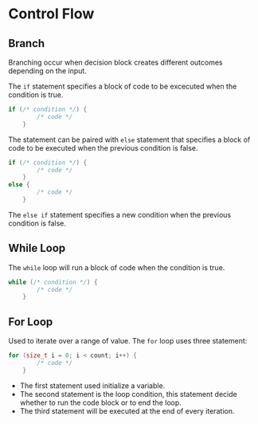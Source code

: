 # Control Flow

## Branch

Branching occur when decision block creates different outcomes depending on the input.

The `if` statement specifies a block of code to be excecuted when the condition is true.

```c++
if (/* condition */) {
        /* code */
    }
```

The statement can be paired with `else` statement that specifies a block of code to be executed when the previous condition is false.

```c++
if (/* condition */) {
        /* code */
    }
else {
        /* code */
    }
```

The `else if` statement specifies a new condition when the previous condition is false.

## While Loop

The `while` loop will run a block of code when the condition is true.

```c++
while (/* condition */) {
        /* code */
    }
```

## For Loop

Used to iterate over a range of value. The `for` loop uses three statement:

```c++
for (size_t i = 0; i < count; i++) {
        /* code */
    }
```

- The first statement used initialize a variable.
- The second statement is the loop condition, this statement decide whether to run the code block or to end the loop.
- The third statement will be executed at the end of every iteration.
